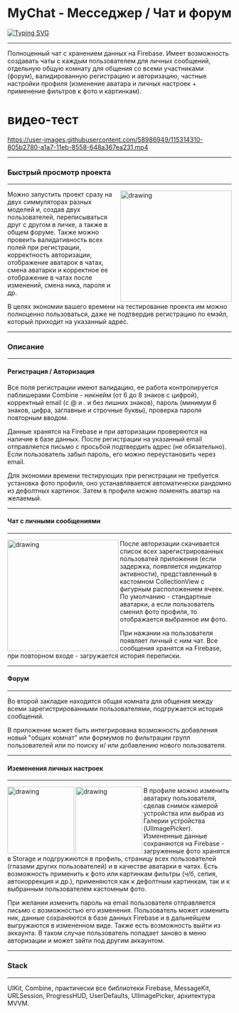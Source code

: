 
# MyChat - Месседжер / Чат и форум
[![Typing SVG](https://readme-typing-svg.herokuapp.com?font=Fira+Code&pause=1000&width=435&lines=MyChat+-+%D0%9C%D0%B5%D1%81%D1%81%D0%B5%D0%B4%D0%B6%D0%B5%D1%80+%2F+%D0%A7%D0%B0%D1%82+%D0%B8+%D1%84%D0%BE%D1%80%D1%83%D0%BC)](https://git.io/typing-svg)
***
Полноценный чат с хранением данных на Firebase. Имеет возможность создавать чаты с каждым пользователем для личных сообщений, отдельную общую комнату для общения со всеми участниками (форум), валидированную регистрацию и авторизацию, частные настройки профиля (изменение аватара и личных настроек + применение фильтров к фото и картинкам).
# видео-тест


https://user-images.githubusercontent.com/58986949/115314310-805b2780-a1a7-11eb-8558-648a367ea231.mp4
***

### Быстрый просмотр проекта
***
 <img align="right" src="https://im.wampi.ru/2022/10/29/SNIMOK-EKRANA-2022-10-29-V-12.40.33.png" alt="drawing" style="width:250px;"/> Можно запустить проект сразу на двух симмуляторах разных моделей и, создав двух пользователей, переписываться друг с другом в личке, а также в общем форуме. Также можно провеить валидативность всех полей при регистрации, корректность авторизации, отображение аватарок в чатах, смена аватарки и корректное ее отображение в чатах после изменений, смена ника, пароля и др. 

В целях экономии вашего времени на тестирование проекта им можно полноценно пользоваться, даже не подтвердив регистрацию по емэйл, который приходит на указанный адрес.
***

### Описание
***
#### Регистрация / Авторизация

Все поля регистрации имеют валидацию, ее работа контролируется паблишерами Combine - никнейм (от 6 до 8 знаков с цифрой), корректный email (с @ и . и без лишних знаков), пароль (минимум 6 знаков, цифра, заглавные и строчные буквы), проверка пароля повторным вводом.

Данные хранятся на Firebase и при авторизации проверяются на наличие в базе данных. После регистрации на указанный email отправляется письмо с просьбой подтвердить адрес (не обязательно). Если пользователь забыл пароль, его можно переустановить через email.

Для экономии времени тестирующих при регистрации не требуется установка фото профиля, оно устанавлявается автоматически рандомно из дефолтных картинок. Затем в профиле можно поменять аватар на желаемый. 

***
#### Чат с личными сообщениями
***

<img align="left" src="https://ic.wampi.ru/2022/10/29/SNIMOK-EKRANA-2022-10-29-V-13.26.41.png" alt="drawing" style="width:250px;"/> После авторизации скачивается список всех зарегистрированных пользоватей приложения (если задержка, появляется индикатор активности), представленный в кастомном CollectionView с фигурным расположением ячеек. По умолчанию - стандартные аватарки, а если пользователь сменил фото профиля, то отображается выбранное им фото.

При нажании на пользователя появляет личный с ним чат. Все сообщения хранятся на Firebase, при повторном входе - загружается история переписки. 

***
#### Форум
***

Во второй закладке находится общая комната для общения между всеми зарегистрированными пользователями, подгружается история сообщений. 

В приложение может быть интегрирована возможность добавления новый "общих комнат" или формумов по фильтрации групп пользователей или по поиску и/ или добавлению нового пользователя.

***
#### Иземенения личных настроек
***

<img align="left" src="https://im.wampi.ru/2022/10/29/SNIMOK-EKRANA-2022-10-29-V-13.42.02.png" alt="drawing" style="width:150px;"/>  <img align="left" src="https://im.wampi.ru/2022/10/29/SNIMOK-EKRANA-2022-10-29-V-14.27.03.png" alt="drawing" style="width:150px;"/> В профиле можно изменить аватарку пользователя, сделав снимок камерой устройства или выбрав из Галерии устройства (UIImagePicker). Измененные данные сохраняются на Firebase - загруженные фото хранятся в Storage и подгружиются в профиль, страницу всех пользователей (глазами других пользователей) и в качестве аватарки в чатах.
Есть возможность применить к фото или картинкам фильтры (ч/б, сепия, автокоррекция и др.), применяются как к дефолтным картинкам, так и к выбранным пользователем кастомным фото.

 При желании изменить пароль на email пользователя отправляется письмо с возможностью его изменения.
Пользователь может изменить ник, данные сохраняются в базе данных Firebase и в дальнейшем выгружаются в измененном виде. Также есть возможность выйти из аккаунта. В таком случае пользователь попадает заново в меню авторизации и может зайти под другим аккаунтом.





***
### Stack
***

UIKit, Combine, практически все библиотеки Firebase, MessageKit, URLSession, ProgressHUD, UserDefaults, UIImagePicker, архитектура MVVM.

<!-- <p align="center">
<img src="https://media.giphy.com/media/TC59t6BDltvM82ESoY/giphy.gif" alt="animated" /> -->

